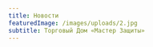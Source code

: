 ```yaml
---
title: Новости
featuredImage: /images/uploads/2.jpg
subtitle: Торговый Дом «Мастер Защиты»
---
```


